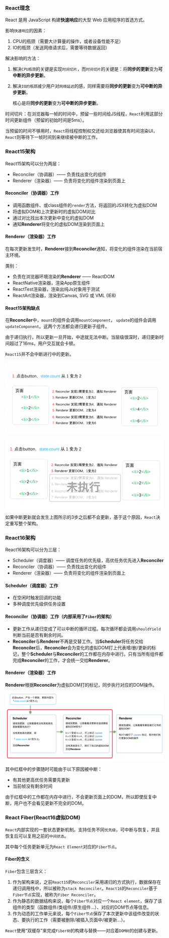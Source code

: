 ### React理念

React 是用 JavaScript 构建**快速响应**的大型 Web 应用程序的首选方式。

影响`快速响应`的因素：

1. CPU的瓶颈（需要大计算量的操作，或者设备性能不足）
2. IO的瓶颈（发送网络请求后，需要等待数据返回）

解决影响的方法：

1. 解决`CPU瓶颈`的关键是实现`时间切片`，而`时间切片`的关键是：将**同步的更新**变为**可中断的异步更新**。

2. 解决`IO的瓶颈`减少用户对`网络延迟`的感，同样需要将**同步的更新**变为**可中断的异步更新**。

   

   核心是将**同步的更新**变为**可中断的异步更新**。

   

时间切片：在浏览器每一帧的时间中，预留一些时间给JS线程，`React`利用这部分时间更新组件（预留的初始时间是5ms）。

当预留的时间不够用时，`React`将线程控制权交还给浏览器使其有时间渲染UI，`React`则等待下一帧时间到来继续被中断的工作。

### React15架构

React15架构可以分为两层：

- Reconciler（协调器）—— 负责找出变化的组件
- Renderer（渲染器）—— 负责将变化的组件渲染到页面上

#### Reconciler（协调器）工作

- 调用函数组件、或class组件的`render`方法，将返回的JSX转化为虚拟DOM
- 将虚拟DOM和上次更新时的虚拟DOM对比
- 通过对比找出本次更新中变化的虚拟DOM
- 通知**Renderer**将变化的虚拟DOM渲染到页面上

#### Renderer（渲染器）工作

在每次更新发生时，**Renderer**接到**Reconciler**通知，将变化的组件渲染在当前宿主环境。

类别：

- 负责在浏览器环境渲染的**Renderer** —— ReactDOM
- ReactNative渲染器，渲染App原生组件
- ReactTest渲染器，渲染出纯Js对象用于测试
- ReactArt渲染器，渲染到Canvas, SVG 或 VML (IE8)

#### React15架构缺点

在**Reconciler**中，`mount`的组件会调用`mountComponent`， `update`的组件会调用`updateComponent`。这两个方法都会递归更新子组件。

由于递归执行，所以更新一旦开始，中途就无法中断。当层级很深时，递归更新时间超过了16ms，用户交互就会卡顿。

`React15`并不会中断进行中的更新。

![v15](../image/v15.png)

![dist](../image/dist.png)

如果中断更新就会发生上图所示的3步之后都不会更新，基于这个原因，`React`决定重写整个架构。

### React16架构

React16架构可以分为三层：

- Scheduler（调度器）—— 调度任务的优先级，高优任务优先进入**Reconciler**
- Reconciler（协调器）—— 负责找出变化的组件
- Renderer（渲染器）—— 负责将变化的组件渲染到页面上

#### Scheduler（调度器）工作

- 在空闲时触发回调的功能
- 多种调度优先级供任务设置

#### Reconciler（协调器）工作（内部采用了`Fiber`的架构）

- 更新工作从递归变成了可以中断的循环过程。每次循环都会调用`shouldYield`判断当前是否有剩余时间。
- **Reconciler**与**Renderer**不再是交替工作。当**Scheduler**将任务交给**Reconciler**后，**Reconciler**会为变化的虚拟DOM打上代表增/删/更新的标记，整个**Scheduler**与**Reconciler**的工作都在内存中进行。只有当所有组件都完成**Reconciler**的工作，才会统一交给**Renderer**。

#### Renderer（渲染器）工作

**Renderer**根据**Reconciler**为虚拟DOM打的标记，同步执行对应的DOM操作。

![process](../image/process.png)

其中红框中的步骤随时可能由于以下原因被中断：

- 有其他更高优任务需要先更新
- 当前帧没有剩余时间

由于红框中的工作都在内存中进行，不会更新页面上的DOM，所以即使反复中断，用户也不会看见更新不完全的DOM。

### React Fiber(**React16虚拟DOM**)

`React`内部实现的一套状态更新机制。支持任务不同`优先级`，可中断与恢复，并且恢复后可以复用之前的`中间状态`。

其中每个任务更新单元为`React Element`对应的`Fiber节点`。

#### Fiber的含义

`Fiber`包含三层含义：

1. 作为架构来说，之前`React15`的`Reconciler`采用递归的方式执行，数据保存在递归调用栈中，所以被称为`stack Reconciler`。`React16`的`Reconciler`基于`Fiber节点`实现，被称为`Fiber Reconciler`。
2. 作为静态的数据结构来说，每个`Fiber节点`对应一个`React element`，保存了该组件的类型（函数组件/类组件/原生组件...）、对应的DOM节点等信息。
3. 作为动态的工作单元来说，每个`Fiber节点`保存了本次更新中该组件改变的状态、要执行的工作（需要被删除/被插入页面中/被更新...）。

`React`使用“双缓存”来完成`Fiber树`的构建与替换——对应着`DOM树`的创建与更新。